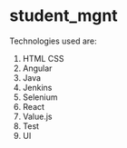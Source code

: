 # student_mgnt
Technologies used are:
1. HTML CSS
2. Angular
3. Java
4. Jenkins
5. Selenium
6. React
7. Value.js
8. Test
9. UI